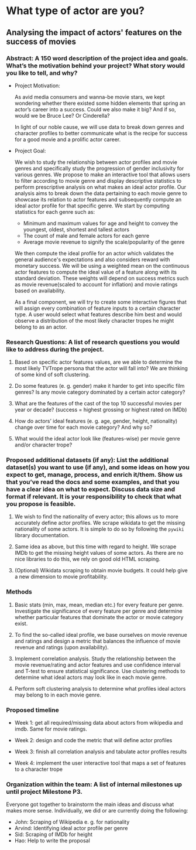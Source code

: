 # What type of actor are you?
## Analysing the impact of actors' features on the success of movies
### Abstract: A 150 word description of the project idea and goals. What’s the motivation behind your project? What story would you like to tell, and why?
- Project Motivation:
  
    As avid media consumers and wanna-be movie stars, we kept wondering whether there existed some hidden elements that spring an actor’s career into a success. Could we also make it big? And if so, would we be Bruce Lee? Or Cinderella?
 
    In light of our noble cause, we will use data to break down genres and character profiles to better communicate what is the recipe for success for a good movie and a prolific actor career.
 
- Project Goal:

    We wish to study the relationship between actor profiles and movie genres and specifically study the progression of gender inclusivity for various genres. We propose to make an interactive tool that allows users to filter according to movie genre and display descriptive statistics to perform prescriptive analysis on what makes an ideal actor profile.
    Our analysis aims to break down the data pertaining to each movie genre to showcase its relation to actor features and subsequently compute an ideal actor profile for that specific genre. We start by computing statistics for each genre such as: 
    - Minimum and maximum values for age and height to convey the youngest, oldest, shortest and tallest actors
    - The count of male and female actors for each genre
    - Average movie revenue to signify the scale/popularity of the genre
 
    We then compute the ideal profile for an actor which validates the general audience's expectations and also considers reward with monetary success. We will be using a weighted mean on the continuous actor features to compute the ideal value of a feature along with its standard deviation. These weights will depend on success metrics such as movie revenue(scaled to account for inflation) and movie ratings based on availability.
 
    As a final component, we will try to create some interactive figures that will assign every combination of feature inputs to a certain character type. A user would select what features describe him best and would observe a distribution of the most likely character tropes he might belong to as an actor.
 
 
### Research Questions: A list of research questions you would like to address during the project.
1. Based on specific actor features values, are we able to determine the most likely TVTrope persona that the actor will fall into? We are thinking of some kind of soft clustering.

2. Do some features (e. g. gender) make it harder to get into specific film genres? Is any movie category dominated by a certain actor category?

3. What are the features of the cast of the top 10 successful movies per year or decade? (success = highest grossing or highest rated on IMDb)

4. How do actors’ ideal features (e. g. age, gender, height, nationality) change over time for each movie category? And why so?

5. What would the ideal actor look like (features-wise) per movie genre and/or character trope?
 
 
### Proposed additional datasets (if any): List the additional dataset(s) you want to use (if any), and some ideas on how you expect to get, manage, process, and enrich it/them. Show us that you’ve read the docs and some examples, and that you have a clear idea on what to expect. Discuss data size and format if relevant. It is your responsibility to check that what you propose is feasible.
1. We wish to find the nationality of every actor; this allows us to more accurately define actor profiles. We scrape wikidata to get the missing nationality of some actors. It is simple to do so by following the `pywiki` library documentation.
   
2. Same idea as above, but this time with regard to height. We scrape IMDb to get the missing height values of some actors. As there are no nice libraries to do this, we rely on good old HTML scraping.
 
4. (Optional) Wikidata scraping to obtain movie budgets. It could help give a new dimension to movie profitability.
 
### Methods
1. Basic stats (min, max, mean, median etc.) for every feature per genre. Investigate the significance of every feature per genre and determine whether particular features that dominate the actor or movie category exist.
   
2. To find the so-called ideal profile, we base ourselves on movie revenue and ratings and design a metric that balances the influence of movie revenue and ratings (upon availability).
   
3. Implement correlation analysis. Study the relationship between the movie revenue/rating and actor features and use confidence interval and T-test to ensure statistical significance.
Use clustering methods to determine what ideal actors may look like in each movie genre.

4. Perform soft clustering analysis to determine what profiles ideal actors may belong to in each movie genre.
 
 
### Proposed timeline
- Week 1: get all required/missing data about actors from wikipedia and imdb. Same for movie ratings.

- Week 2: design and code the metric that will define actor profiles

- Week 3: finish all correlation analysis and tabulate actor profiles results 

- Week 4: implement the user interactive tool that maps a set of features to a character trope

 
 
### Organization within the team: A list of internal milestones up until project Milestone P3.
Everyone got together to brainstorm the main ideas and discuss what makes more sense. Individually, we did or are currently doing the following:
- John: Scraping of Wikipedia e. g. for nationality
- Arvind: Identifying ideal actor profile per genre
- Sid: Scraping of IMDb for height
- Hao: Help to write the proposal
